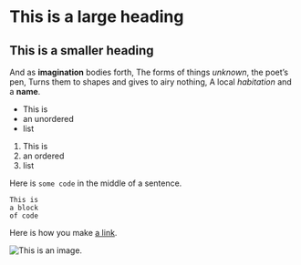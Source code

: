 # This is a large heading

## This is a smaller heading

And as **imagination** bodies forth, 
The forms of things *unknown*, the poet’s pen, 
Turns them to shapes and gives to airy nothing, 
A local *habitation* and a **name**.

- This is 
- an unordered 
- list 

1. This is 
2. an ordered 
3. list 

Here is `some code` in the middle of a sentence. 

```
This is 
a block 
of code 
```
Here is how you make [a link](https://www.wikipedia.org/).

![This is an image.](https://github.com/yihui/xaringan/releases/download/v0.0.2/karl-moustache.jpg)

